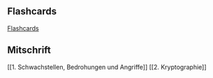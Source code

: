 ## Flashcards
[Flashcards](https://ankiweb.net/shared/info/1588050330)
## Mitschrift
[[1. Schwachstellen, Bedrohungen und Angriffe]]
[[2. Kryptographie]]